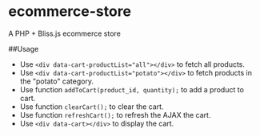 # ecommerce-store
A PHP + Bliss.js ecommerce store

##Usage
- Use `<div data-cart-productList="all"></div>` to fetch all products.
- Use `<div data-cart-productList="potato"></div>` to fetch products in the "potato" category.
- Use function `addToCart(product_id, quantity);` to add a product to cart.
- Use function `clearCart();` to clear the cart.
- Use function `refreshCart();` to refresh the AJAX the cart.
- Use `<div data-cart></div>` to display the cart.
